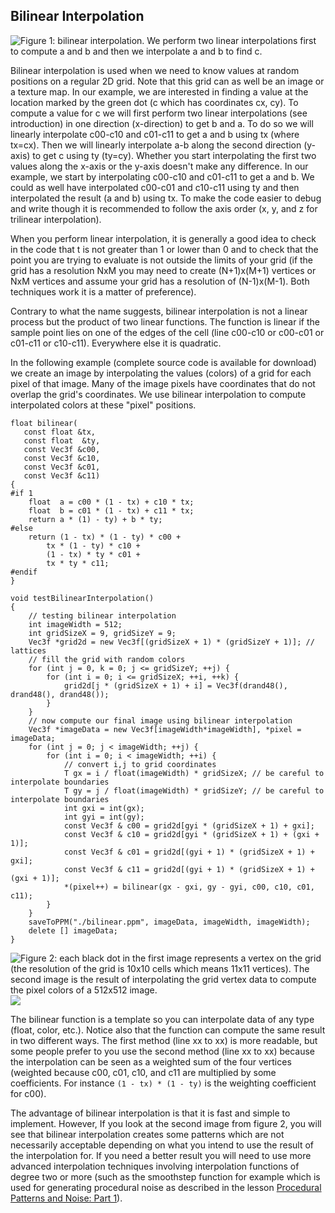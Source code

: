 ## Bilinear Interpolation

![Figure 1: bilinear interpolation. We perform two linear interpolations first to compute a and b and then we interpolate a and b to find c.](/images/interpolation/bilinearfig.png)

Bilinear interpolation is used when we need to know values at random positions on a regular 2D grid. Note that this grid can as well be an image or a texture map. In our example, we are interested in finding a value at the location marked by the green dot (c which has coordinates cx, cy). To compute a value for c we will first perform two linear interpolations (see introduction) in one direction (x-direction) to get b and a. To do so we will linearly interpolate c00-c10 and c01-c11 to get a and b using tx (where tx=cx). Then we will linearly interpolate a-b along the second direction (y-axis) to get c using ty (ty=cy). Whether you start interpolating the first two values along the x-axis or the y-axis doesn't make any difference. In our example, we start by interpolating c00-c10 and c01-c11 to get a and b. We could as well have interpolated c00-c01 and c10-c11 using ty and then interpolated the result (a and b) using tx. To make the code easier to debug and write though it is recommended to follow the axis order (x, y, and z for trilinear interpolation).

When you perform linear interpolation, it is generally a good idea to check in the code that t is not greater than 1 or lower than 0 and to check that the point you are trying to evaluate is not outside the limits of your grid (if the grid has a resolution NxM you may need to create (N+1)x(M+1) vertices or NxM vertices and assume your grid has a resolution of (N-1)x(M-1). Both techniques work it is a matter of preference).

Contrary to what the name suggests, bilinear interpolation is not a linear process but the product of two linear functions. The function is linear if the sample point lies on one of the edges of the cell (line c00-c10 or c00-c01 or c01-c11 or c10-c11). Everywhere else it is quadratic.

In the following example (complete source code is available for download) we create an image by interpolating the values (colors) of a grid for each pixel of that image. Many of the image pixels have coordinates that do not overlap the grid's coordinates. We use bilinear interpolation to compute interpolated colors at these "pixel" positions.

```
float bilinear(
   const float &tx, 
   const float  &ty, 
   const Vec3f &c00, 
   const Vec3f &c10,
   const Vec3f &c01,
   const Vec3f &c11)
{
#if 1
    float  a = c00 * (1 - tx) + c10 * tx;
    float  b = c01 * (1 - tx) + c11 * tx;
    return a * (1) - ty) + b * ty;
#else
    return (1 - tx) * (1 - ty) * c00 + 
        tx * (1 - ty) * c10 +
        (1 - tx) * ty * c01 +
        tx * ty * c11;
#endif
}
 
void testBilinearInterpolation()
{
    // testing bilinear interpolation
    int imageWidth = 512;
    int gridSizeX = 9, gridSizeY = 9;
    Vec3f *grid2d = new Vec3f[(gridSizeX + 1) * (gridSizeY + 1)]; // lattices
    // fill the grid with random colors
    for (int j = 0, k = 0; j <= gridSizeY; ++j) {
        for (int i = 0; i <= gridSizeX; ++i, ++k) {
            grid2d[j * (gridSizeX + 1) + i] = Vec3f(drand48(), drand48(), drand48());
        }
    }
    // now compute our final image using bilinear interpolation
    Vec3f *imageData = new Vec3f[imageWidth*imageWidth], *pixel = imageData;
    for (int j = 0; j < imageWidth; ++j) {
        for (int i = 0; i < imageWidth; ++i) {
            // convert i,j to grid coordinates
            T gx = i / float(imageWidth) * gridSizeX; // be careful to interpolate boundaries
            T gy = j / float(imageWidth) * gridSizeY; // be careful to interpolate boundaries
            int gxi = int(gx);
            int gyi = int(gy);
            const Vec3f & c00 = grid2d[gyi * (gridSizeX + 1) + gxi];
            const Vec3f & c10 = grid2d[gyi * (gridSizeX + 1) + (gxi + 1)];
            const Vec3f & c01 = grid2d[(gyi + 1) * (gridSizeX + 1) + gxi];
            const Vec3f & c11 = grid2d[(gyi + 1) * (gridSizeX + 1) + (gxi + 1)];
            *(pixel++) = bilinear(gx - gxi, gy - gyi, c00, c10, c01, c11);
        }
    }
    saveToPPM("./bilinear.ppm", imageData, imageWidth, imageWidth);
    delete [] imageData;    
}
```

![Figure 2: each black dot in the first image represents a vertex on the grid (the resolution of the grid is 10x10 cells which means 11x11 vertices). The second image is the result of interpolating the grid vertex data to compute the pixel colors of a 512x512 image.](/images/interpolation/inputbilinear.png) ![](/images/interpolation/bilinear.png)

The bilinear function is a template so you can interpolate data of any type (float, color, etc.). Notice also that the function can compute the same result in two different ways. The first method (line xx to xx) is more readable, but some people prefer to you use the second method (line xx to xx) because the interpolation can be seen as a weighted sum of the four vertices (weighted because c00, c01, c10, and c11 are multiplied by some coefficients. For instance `(1 - tx) * (1 - ty)` is the weighting coefficient for c00).

The advantage of bilinear interpolation is that it is fast and simple to implement. However, If you look at the second image from figure 2, you will see that bilinear interpolation creates some patterns which are not necessarily acceptable depending on what you intend to use the result of the interpolation for. If you need a better result you will need to use more advanced interpolation techniques involving interpolation functions of degree two or more (such as the smoothstep function for example which is used for generating procedural noise as described in the lesson [Procedural Patterns and Noise: Part 1](lessons/procedural-generation-vritual-worlds%20/procedural-patterns-noise-part-1/creating-simple-1D-noise)).